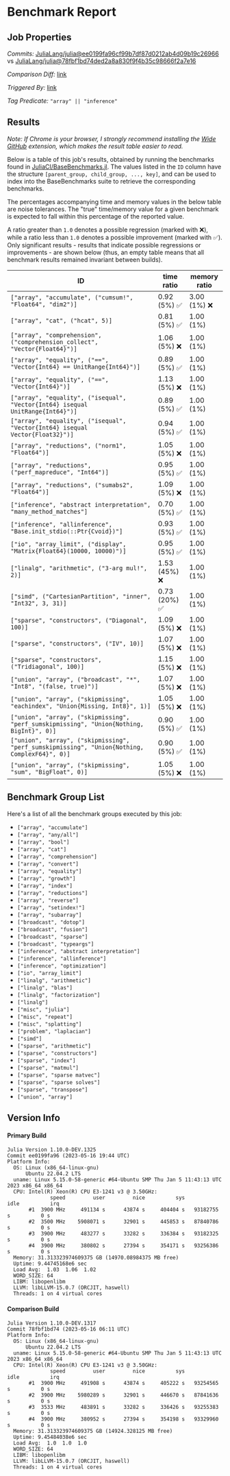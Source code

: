 # Benchmark Report

## Job Properties

*Commits:* [JuliaLang/julia@ee0199fa96cf99b7df87d0212ab4d09b19c26966](https://github.com/JuliaLang/julia/commit/ee0199fa96cf99b7df87d0212ab4d09b19c26966) vs [JuliaLang/julia@78fbf1bd74ded2a8a830f9f4b35c98666f2a7e16](https://github.com/JuliaLang/julia/commit/78fbf1bd74ded2a8a830f9f4b35c98666f2a7e16)

*Comparison Diff:* [link](https://github.com/JuliaLang/julia/compare/78fbf1bd74ded2a8a830f9f4b35c98666f2a7e16..ee0199fa96cf99b7df87d0212ab4d09b19c26966)

*Triggered By:* [link](https://github.com/JuliaLang/julia/commit/ee0199fa96cf99b7df87d0212ab4d09b19c26966#commitcomment-114517430)

*Tag Predicate:* `"array" || "inference"`

## Results

*Note: If Chrome is your browser, I strongly recommend installing the [Wide GitHub](https://chrome.google.com/webstore/detail/wide-github/kaalofacklcidaampbokdplbklpeldpj?hl=en)
extension, which makes the result table easier to read.*

Below is a table of this job's results, obtained by running the benchmarks found in
[JuliaCI/BaseBenchmarks.jl](https://github.com/JuliaCI/BaseBenchmarks.jl). The values
listed in the `ID` column have the structure `[parent_group, child_group, ..., key]`,
and can be used to index into the BaseBenchmarks suite to retrieve the corresponding
benchmarks.

The percentages accompanying time and memory values in the below table are noise tolerances. The "true"
time/memory value for a given benchmark is expected to fall within this percentage of the reported value.

A ratio greater than `1.0` denotes a possible regression (marked with :x:), while a ratio less
than `1.0` denotes a possible improvement (marked with :white_check_mark:). Only significant results - results
that indicate possible regressions or improvements - are shown below (thus, an empty table means that all
benchmark results remained invariant between builds).

| ID | time ratio | memory ratio |
|----|------------|--------------|
| `["array", "accumulate", ("cumsum!", "Float64", "dim2")]` | 0.92 (5%) :white_check_mark: | 3.00 (1%) :x: |
| `["array", "cat", ("hcat", 5)]` | 0.81 (5%) :white_check_mark: | 1.00 (1%)  |
| `["array", "comprehension", ("comprehension_collect", "Vector{Float64}")]` | 1.06 (5%) :x: | 1.00 (1%)  |
| `["array", "equality", ("==", "Vector{Int64} == UnitRange{Int64}")]` | 0.89 (5%) :white_check_mark: | 1.00 (1%)  |
| `["array", "equality", ("==", "Vector{Int64}")]` | 1.13 (5%) :x: | 1.00 (1%)  |
| `["array", "equality", ("isequal", "Vector{Int64} isequal UnitRange{Int64}")]` | 0.89 (5%) :white_check_mark: | 1.00 (1%)  |
| `["array", "equality", ("isequal", "Vector{Int64} isequal Vector{Float32}")]` | 0.94 (5%) :white_check_mark: | 1.00 (1%)  |
| `["array", "reductions", ("norm1", "Float64")]` | 1.05 (5%) :x: | 1.00 (1%)  |
| `["array", "reductions", ("perf_mapreduce", "Int64")]` | 0.95 (5%) :white_check_mark: | 1.00 (1%)  |
| `["array", "reductions", ("sumabs2", "Float64")]` | 1.09 (5%) :x: | 1.00 (1%)  |
| `["inference", "abstract interpretation", "many_method_matches"]` | 0.70 (5%) :white_check_mark: | 1.00 (1%)  |
| `["inference", "allinference", "Base.init_stdio(::Ptr{Cvoid})"]` | 0.93 (5%) :white_check_mark: | 1.00 (1%)  |
| `["io", "array_limit", ("display", "Matrix{Float64}(10000, 10000)")]` | 0.95 (5%) :white_check_mark: | 1.00 (1%)  |
| `["linalg", "arithmetic", ("3-arg mul!", 2)]` | 1.53 (45%) :x: | 1.00 (1%)  |
| `["simd", ("CartesianPartition", "inner", "Int32", 3, 31)]` | 0.73 (20%) :white_check_mark: | 1.00 (1%)  |
| `["sparse", "constructors", ("Diagonal", 100)]` | 1.09 (5%) :x: | 1.00 (1%)  |
| `["sparse", "constructors", ("IV", 10)]` | 1.07 (5%) :x: | 1.00 (1%)  |
| `["sparse", "constructors", ("Tridiagonal", 100)]` | 1.15 (5%) :x: | 1.00 (1%)  |
| `["union", "array", ("broadcast", "*", "Int8", "(false, true)")]` | 1.07 (5%) :x: | 1.00 (1%)  |
| `["union", "array", ("skipmissing", "eachindex", "Union{Missing, Int8}", 1)]` | 1.05 (5%) :x: | 1.00 (1%)  |
| `["union", "array", ("skipmissing", "perf_sumskipmissing", "Union{Nothing, BigInt}", 0)]` | 0.90 (5%) :white_check_mark: | 1.00 (1%)  |
| `["union", "array", ("skipmissing", "perf_sumskipmissing", "Union{Nothing, ComplexF64}", 0)]` | 0.90 (5%) :white_check_mark: | 1.00 (1%)  |
| `["union", "array", ("skipmissing", "sum", "BigFloat", 0)]` | 1.05 (5%) :x: | 1.00 (1%)  |

## Benchmark Group List

Here's a list of all the benchmark groups executed by this job:

- `["array", "accumulate"]`
- `["array", "any/all"]`
- `["array", "bool"]`
- `["array", "cat"]`
- `["array", "comprehension"]`
- `["array", "convert"]`
- `["array", "equality"]`
- `["array", "growth"]`
- `["array", "index"]`
- `["array", "reductions"]`
- `["array", "reverse"]`
- `["array", "setindex!"]`
- `["array", "subarray"]`
- `["broadcast", "dotop"]`
- `["broadcast", "fusion"]`
- `["broadcast", "sparse"]`
- `["broadcast", "typeargs"]`
- `["inference", "abstract interpretation"]`
- `["inference", "allinference"]`
- `["inference", "optimization"]`
- `["io", "array_limit"]`
- `["linalg", "arithmetic"]`
- `["linalg", "blas"]`
- `["linalg", "factorization"]`
- `["linalg"]`
- `["misc", "julia"]`
- `["misc", "repeat"]`
- `["misc", "splatting"]`
- `["problem", "laplacian"]`
- `["simd"]`
- `["sparse", "arithmetic"]`
- `["sparse", "constructors"]`
- `["sparse", "index"]`
- `["sparse", "matmul"]`
- `["sparse", "sparse matvec"]`
- `["sparse", "sparse solves"]`
- `["sparse", "transpose"]`
- `["union", "array"]`

## Version Info

#### Primary Build

```
Julia Version 1.10.0-DEV.1325
Commit ee0199fa96 (2023-05-16 19:44 UTC)
Platform Info:
  OS: Linux (x86_64-linux-gnu)
      Ubuntu 22.04.2 LTS
  uname: Linux 5.15.0-58-generic #64-Ubuntu SMP Thu Jan 5 11:43:13 UTC 2023 x86_64 x86_64
  CPU: Intel(R) Xeon(R) CPU E3-1241 v3 @ 3.50GHz: 
              speed         user         nice          sys         idle          irq
       #1  3900 MHz     491134 s      43874 s     404404 s   93182755 s          0 s
       #2  3500 MHz    5908071 s      32901 s     445853 s   87840786 s          0 s
       #3  3900 MHz     483277 s      33282 s     336384 s   93182325 s          0 s
       #4  3900 MHz     380802 s      27394 s     354171 s   93256386 s          0 s
  Memory: 31.313323974609375 GB (14970.08984375 MB free)
  Uptime: 9.44745168e6 sec
  Load Avg:  1.03  1.06  1.02
  WORD_SIZE: 64
  LIBM: libopenlibm
  LLVM: libLLVM-15.0.7 (ORCJIT, haswell)
  Threads: 1 on 4 virtual cores

```

#### Comparison Build

```
Julia Version 1.10.0-DEV.1317
Commit 78fbf1bd74 (2023-05-16 06:11 UTC)
Platform Info:
  OS: Linux (x86_64-linux-gnu)
      Ubuntu 22.04.2 LTS
  uname: Linux 5.15.0-58-generic #64-Ubuntu SMP Thu Jan 5 11:43:13 UTC 2023 x86_64 x86_64
  CPU: Intel(R) Xeon(R) CPU E3-1241 v3 @ 3.50GHz: 
              speed         user         nice          sys         idle          irq
       #1  3900 MHz     491908 s      43874 s     405222 s   93254565 s          0 s
       #2  3900 MHz    5980289 s      32901 s     446670 s   87841636 s          0 s
       #3  3533 MHz     483891 s      33282 s     336426 s   93255383 s          0 s
       #4  3900 MHz     380952 s      27394 s     354198 s   93329960 s          0 s
  Memory: 31.313323974609375 GB (14924.328125 MB free)
  Uptime: 9.45484038e6 sec
  Load Avg:  1.0  1.0  1.0
  WORD_SIZE: 64
  LIBM: libopenlibm
  LLVM: libLLVM-15.0.7 (ORCJIT, haswell)
  Threads: 1 on 4 virtual cores

```
